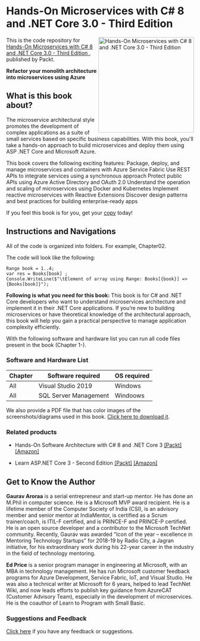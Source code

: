 # Hands-On Microservices with C# 8 and .NET Core 3.0 - Third Edition 

<a href="https://www.packtpub.com/web-development/hands-on-microservices-with-c-8-and-net-core-3-0-third-edition?utm_source=github&utm_medium=repository&utm_campaign=9781789617948"><img src="https://www.packtpub.com/media/catalog/product/cache/e4d64343b1bc593f1c5348fe05efa4a6/9/7/9781789617948-original.jpeg" alt="Hands-On Microservices with C# 8 and .NET Core 3.0 - Third Edition " height="256px" align="right"></a>

This is the code repository for [Hands-On Microservices with C# 8 and .NET Core 3.0 - Third Edition ](https://www.packtpub.com/web-development/hands-on-microservices-with-c-8-and-net-core-3-0-third-edition?utm_source=github&utm_medium=repository&utm_campaign=9781789617948), published by Packt.

**Refactor your monolith architecture into microservices using Azure**

## What is this book about?
The microservice architectural style promotes the development of complex applications as a suite of small services based on specific business capabilities. With this book, you'll take a hands-on approach to build microservices and deploy them using ASP .NET Core and Microsoft Azure.


This book covers the following exciting features:
Package, deploy, and manage microservices and containers with Azure Service Fabric 
Use REST APIs to integrate services using a synchronous approach 
Protect public APIs using Azure Active Directory and OAuth 2.0 
Understand the operation and scaling of microservices using Docker and Kubernetes 
Implement reactive microservices with Reactive Extensions 
Discover design patterns and best practices for building enterprise-ready apps 

If you feel this book is for you, get your [copy](https://www.amazon.com/dp/1789617944) today!

## Instructions and Navigations
All of the code is organized into folders. For example, Chapter02.

The code will look like the following:
```
Range book = 1..4;
var res = Books[book] ;
Console.WriteLine($"\tElement of array using Range: Books[{book}] => {Books[book]}");
```

**Following is what you need for this book:**
	This book is for C# and .NET Core developers who want to understand microservices architecture and implement it in their .NET Core applications. If you’re new to building microservices or have theoretical knowledge of the architectural approach, this book will help you gain a practical perspective to manage application complexity efficiently.

With the following software and hardware list you can run all code files present in the book (Chapter 1-).
### Software and Hardware List
| Chapter | Software required | OS required |
| -------- | ------------------------------------ | ----------------------------------- |
| All | Visual Studio 2019 | Windows |
| All | SQL Server Management | Windoows |

We also provide a PDF file that has color images of the screenshots/diagrams used in this book. [Click here to download it](https://static.packt-cdn.com/downloads/9781789617948_ColorImages.pdf).

### Related products
* Hands-On Software Architecture with C# 8 and .NET Core 3  [[Packt]](https://www.packtpub.com/in/programming/hands-on-software-architecture-with-c-8?utm_source=github&utm_medium=repository&utm_campaign=9781789800937) [[Amazon]](https://www.amazon.com/dp/1789800935)

* Learn ASP.NET Core 3 - Second Edition  [[Packt]](https://www.packtpub.com/in/web-development/learn-asp-net-core-3-second-edition?utm_source=github&utm_medium=repository&utm_campaign=9781789610130) [[Amazon]](https://www.amazon.com/dp/1789610133)

## Get to Know the Author
**Gaurav Aroraa**
is a serial entrepreneur and start-up mentor. He has done an M.Phil in computer science. He is a Microsoft MVP award recipient. He is a lifetime member of the Computer Society of India (CSI), is an advisory member and senior mentor at IndiaMentor, is certified as a Scrum trainer/coach, is ITIL-F certified, and is PRINCE-F and PRINCE-P certified. He is an open source developer and a contributor to the Microsoft TechNet community. Recently, Gaurav was awarded "Icon of the year – excellence in Mentoring Technology Startups" for 2018-19 by Radio City, a Jagran initiative, for his extraordinary work during his 22-year career in the industry in the field of technology mentoring.

**Ed Price**
is a senior program manager in engineering at Microsoft, with an MBA in technology management. He has run Microsoft customer feedback programs for Azure Development, Service Fabric, IoT, and Visual Studio. He was also a technical writer at Microsoft for 6 years, helped to lead TechNet Wiki, and now leads efforts to publish key guidance from AzureCAT (Customer Advisory Team), especially in the development of microservices. He is the coauthor of Learn to Program with Small Basic.

### Suggestions and Feedback
[Click here](https://docs.google.com/forms/d/e/1FAIpQLSdy7dATC6QmEL81FIUuymZ0Wy9vH1jHkvpY57OiMeKGqib_Ow/viewform) if you have any feedback or suggestions.
